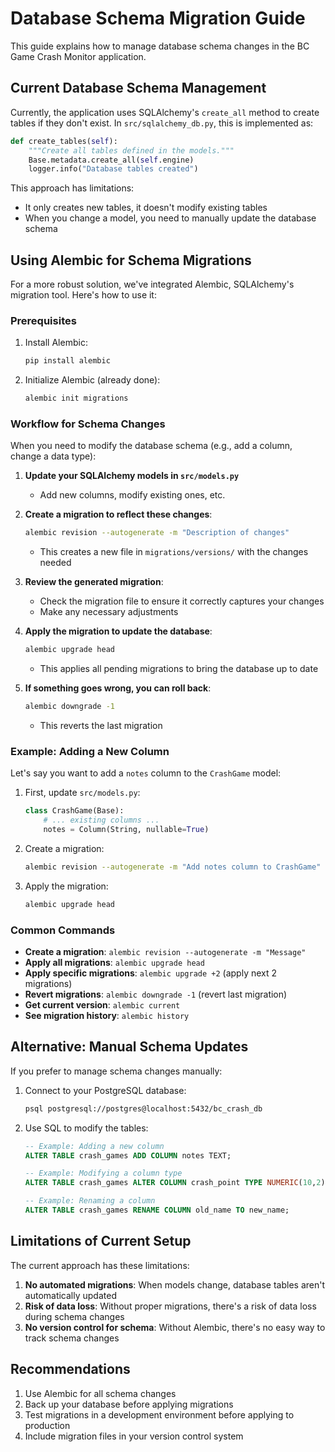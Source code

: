 # Database Schema Migration Guide

This guide explains how to manage database schema changes in the BC Game Crash Monitor application.

## Current Database Schema Management

Currently, the application uses SQLAlchemy's `create_all` method to create tables if they don't exist. In `src/sqlalchemy_db.py`, this is implemented as:

```python
def create_tables(self):
    """Create all tables defined in the models."""
    Base.metadata.create_all(self.engine)
    logger.info("Database tables created")
```

This approach has limitations:

- It only creates new tables, it doesn't modify existing tables
- When you change a model, you need to manually update the database schema

## Using Alembic for Schema Migrations

For a more robust solution, we've integrated Alembic, SQLAlchemy's migration tool. Here's how to use it:

### Prerequisites

1. Install Alembic:

   ```bash
   pip install alembic
   ```

2. Initialize Alembic (already done):

   ```bash
   alembic init migrations
   ```

### Workflow for Schema Changes

When you need to modify the database schema (e.g., add a column, change a data type):

1. **Update your SQLAlchemy models in `src/models.py`**
   - Add new columns, modify existing ones, etc.

2. **Create a migration to reflect these changes**:

   ```bash
   alembic revision --autogenerate -m "Description of changes"
   ```

   - This creates a new file in `migrations/versions/` with the changes needed

3. **Review the generated migration**:
   - Check the migration file to ensure it correctly captures your changes
   - Make any necessary adjustments

4. **Apply the migration to update the database**:

   ```bash
   alembic upgrade head
   ```

   - This applies all pending migrations to bring the database up to date

5. **If something goes wrong, you can roll back**:

   ```bash
   alembic downgrade -1
   ```

   - This reverts the last migration

### Example: Adding a New Column

Let's say you want to add a `notes` column to the `CrashGame` model:

1. First, update `src/models.py`:

   ```python
   class CrashGame(Base):
       # ... existing columns ...
       notes = Column(String, nullable=True)
   ```

2. Create a migration:

   ```bash
   alembic revision --autogenerate -m "Add notes column to CrashGame"
   ```

3. Apply the migration:

   ```bash
   alembic upgrade head
   ```

### Common Commands

- **Create a migration**: `alembic revision --autogenerate -m "Message"`
- **Apply all migrations**: `alembic upgrade head`
- **Apply specific migrations**: `alembic upgrade +2` (apply next 2 migrations)
- **Revert migrations**: `alembic downgrade -1` (revert last migration)
- **Get current version**: `alembic current`
- **See migration history**: `alembic history`

## Alternative: Manual Schema Updates

If you prefer to manage schema changes manually:

1. Connect to your PostgreSQL database:

   ```bash
   psql postgresql://postgres@localhost:5432/bc_crash_db
   ```

2. Use SQL to modify the tables:

   ```sql
   -- Example: Adding a new column
   ALTER TABLE crash_games ADD COLUMN notes TEXT;
   
   -- Example: Modifying a column type
   ALTER TABLE crash_games ALTER COLUMN crash_point TYPE NUMERIC(10,2);
   
   -- Example: Renaming a column
   ALTER TABLE crash_games RENAME COLUMN old_name TO new_name;
   ```

## Limitations of Current Setup

The current approach has these limitations:

1. **No automated migrations**: When models change, database tables aren't automatically updated
2. **Risk of data loss**: Without proper migrations, there's a risk of data loss during schema changes
3. **No version control for schema**: Without Alembic, there's no easy way to track schema changes

## Recommendations

1. Use Alembic for all schema changes
2. Back up your database before applying migrations
3. Test migrations in a development environment before applying to production
4. Include migration files in your version control system

